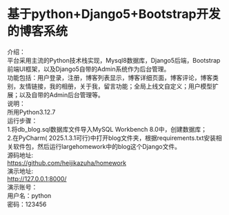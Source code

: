 # 基于python+Django5+Bootstrap开发的博客系统
介绍：  
平台采用主流的Python技术栈实现，Mysql8数据库，Django5后端，Bootstrap前端UI框架，以及Django5自带的Admin系统作为后台管理。  
功能包括：用户登录，注册，博客列表显示，博客详细页面，博客评论，博客类别，友情链接，我的相册，关于我，留言功能；全局上线文自定义；用户模型扩展；以及自带的Admin后台管理等。  
说明：  
所用Python3.12.7  
运行步骤：  
1.将db_blog.sql数据库文件导入MySQL Workbench 8.0中，创建数据库；  
2.在PyCharm( 2025.1.3.1可行)中打开blog文件夹，根据requirements.txt安装相关软件包，然后运行largehomework中的blog这个Django文件。  
源码地址:  
https://github.com/heijikazuha/homework  
演示地址:  
http://127.0.0.1:8000/  
演示账号：  
用户名：python  
密码：123456  

